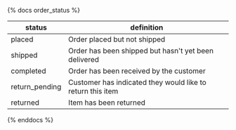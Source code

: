 {% docs order_status %}

| status         | definition                                                 |
| -------------- | ---------------------------------------------------------- |
| placed         | Order placed but not shipped                               |
| shipped        | Order has been shipped but hasn't yet been delivered       |
| completed      | Order has been received by the customer                        |
| return_pending | Customer has indicated they would like to return this item |
| returned       | Item has been returned                                     |

{% enddocs %}
